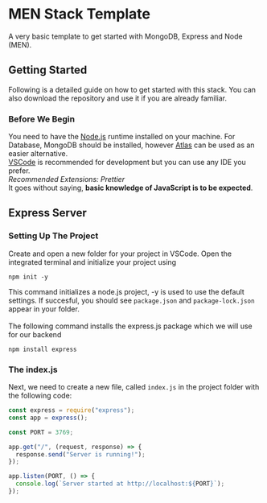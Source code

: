 # MEN Stack Template
A very basic template to get started with MongoDB, Express and Node (MEN).

## Getting Started
Following is a detailed guide on how to get started with this stack.
You can also download the repository and use it if you are already familiar.

### Before We Begin
You need to have the [Node.js](https://nodejs.org/en/) runtime installed on your machine. For Database, MongoDB should be installed, however [Atlas](https://www.mongodb.com/atlas/database) can be used as an easier alternative.<br />
[VSCode](https://code.visualstudio.com/download) is recommended for development but you can use any IDE you prefer.<br />
*Recommended Extensions: Prettier*<br />
It goes without saying, **basic knowledge of JavaScript is to be expected**.

## Express Server
### Setting Up The Project
Create and open a new folder for your project in VSCode.
Open the integrated terminal and initialize your project using
```
npm init -y
```
This command initializes a node.js project, -y is used to use the default settings.
If succesful, you should see `package.json` and `package-lock.json` appear in your folder.
<br />
<br />
The following command installs the express.js package which we will use for our backend
```
npm install express
```
### The index.js
Next, we need to create a new file, called `index.js` in the project folder with the following code:
```javascript
const express = require("express");
const app = express();

const PORT = 3769;

app.get("/", (request, response) => {
  response.send("Server is running!");
});

app.listen(PORT, () => {
  console.log(`Server started at http://localhost:${PORT}`);
});
```
